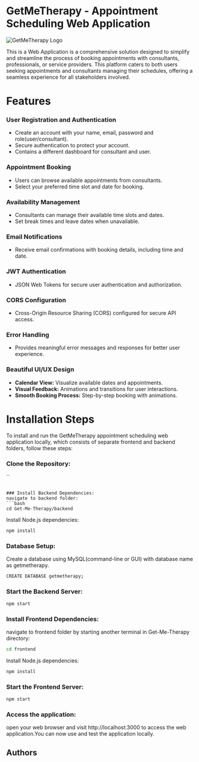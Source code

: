 # GetMeTherapy - Appointment Scheduling Web Application
![GetMeTherapy Logo](https://getmetherapy.com/images/logo.webp)

This is a Web Application is a comprehensive solution designed to simplify and streamline the process of booking appointments with consultants, professionals, or service providers. This platform caters to both users seeking appointments and consultants managing their schedules, offering a seamless experience for all stakeholders involved. 


# Features
### User Registration and Authentication
- Create an account with your name, email, password and role(user/consultant).
- Secure authentication to protect your account.
- Contains a different dashboard for consultant and user.

### Appointment Booking
- Users can browse available appointments from consultants.
- Select your preferred time slot and date for booking.

### Availability Management
- Consultants can manage their available time slots and dates.
- Set break times and leave dates when unavailable.

### Email Notifications
- Receive email confirmations with booking details, including time and date.

### JWT Authentication
- JSON Web Tokens for secure user authentication and authorization.

### CORS Configuration
- Cross-Origin Resource Sharing (CORS) configured for secure API access.
### Error Handling
- Provides meaningful error messages and responses for better user experience.
### Beautiful UI/UX Design
- **Calendar View:** Visualize available dates and appointments.
- **Visual Feedback:** Animations and transitions for user interactions.
- **Smooth Booking Process:** Step-by-step booking with animations.


# Installation Steps

To install and run the GetMeTherapy appointment scheduling web application locally, which consists of separate frontend and backend folders, follow these steps:

### Clone the Repository:

``
```

### Install Backend Dependencies:
navigate to backend folder:
```bash
cd Get-Me-Therapy/backend
```
Install Node.js dependencies:
```bash
npm install
```
### Database Setup:
Create a database using MySQL(command-line or GUI) with database name as getmetherapy.
```bash
CREATE DATABASE getmetherapy;
```
### Start the Backend Server:
```bash
npm start
```
### Install Frontend Dependencies:
navigate to frontend folder by starting another terminal in Get-Me-Therapy directory:
```bash
cd frontend
```
Install Node.js dependencies:
```bash
npm install
```
### Start the Frontend Server:
```bash
npm start
```
### Access the application:
open your web browser and visit http://localhost:3000 to access the web application.You can now use and test the application locally.

## Authors
